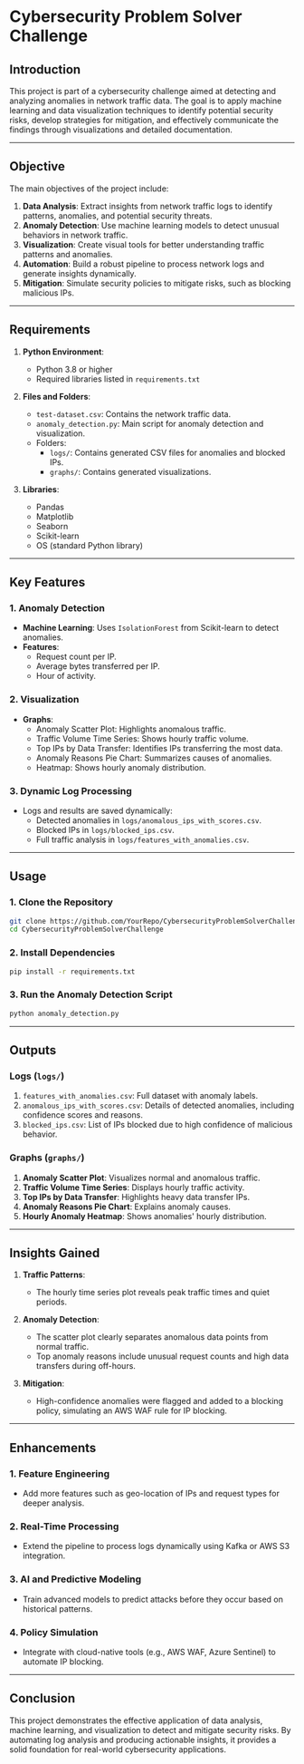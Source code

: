 
# Cybersecurity Problem Solver Challenge

## Introduction

This project is part of a cybersecurity challenge aimed at detecting and analyzing anomalies in network traffic data. The goal is to apply machine learning and data visualization techniques to identify potential security risks, develop strategies for mitigation, and effectively communicate the findings through visualizations and detailed documentation.

---

## Objective

The main objectives of the project include:

1. **Data Analysis**: Extract insights from network traffic logs to identify patterns, anomalies, and potential security threats.
2. **Anomaly Detection**: Use machine learning models to detect unusual behaviors in network traffic.
3. **Visualization**: Create visual tools for better understanding traffic patterns and anomalies.
4. **Automation**: Build a robust pipeline to process network logs and generate insights dynamically.
5. **Mitigation**: Simulate security policies to mitigate risks, such as blocking malicious IPs.

---

## Requirements

1. **Python Environment**:
   - Python 3.8 or higher
   - Required libraries listed in `requirements.txt`
   
2. **Files and Folders**:
   - `test-dataset.csv`: Contains the network traffic data.
   - `anomaly_detection.py`: Main script for anomaly detection and visualization.
   - Folders:
     - `logs/`: Contains generated CSV files for anomalies and blocked IPs.
     - `graphs/`: Contains generated visualizations.

3. **Libraries**:
   - Pandas
   - Matplotlib
   - Seaborn
   - Scikit-learn
   - OS (standard Python library)

---

## Key Features

### 1. **Anomaly Detection**
- **Machine Learning**: Uses `IsolationForest` from Scikit-learn to detect anomalies.
- **Features**:
  - Request count per IP.
  - Average bytes transferred per IP.
  - Hour of activity.

### 2. **Visualization**
- **Graphs**:
  - Anomaly Scatter Plot: Highlights anomalous traffic.
  - Traffic Volume Time Series: Shows hourly traffic volume.
  - Top IPs by Data Transfer: Identifies IPs transferring the most data.
  - Anomaly Reasons Pie Chart: Summarizes causes of anomalies.
  - Heatmap: Shows hourly anomaly distribution.

### 3. **Dynamic Log Processing**
- Logs and results are saved dynamically:
  - Detected anomalies in `logs/anomalous_ips_with_scores.csv`.
  - Blocked IPs in `logs/blocked_ips.csv`.
  - Full traffic analysis in `logs/features_with_anomalies.csv`.

---

## Usage

### 1. Clone the Repository
```bash
git clone https://github.com/YourRepo/CybersecurityProblemSolverChallenge.git
cd CybersecurityProblemSolverChallenge
```

### 2. Install Dependencies
```bash
pip install -r requirements.txt
```

### 3. Run the Anomaly Detection Script
```bash
python anomaly_detection.py
```

---

## Outputs

### Logs (`logs/`)
1. `features_with_anomalies.csv`: Full dataset with anomaly labels.
2. `anomalous_ips_with_scores.csv`: Details of detected anomalies, including confidence scores and reasons.
3. `blocked_ips.csv`: List of IPs blocked due to high confidence of malicious behavior.

### Graphs (`graphs/`)
1. **Anomaly Scatter Plot**: Visualizes normal and anomalous traffic.
2. **Traffic Volume Time Series**: Displays hourly traffic activity.
3. **Top IPs by Data Transfer**: Highlights heavy data transfer IPs.
4. **Anomaly Reasons Pie Chart**: Explains anomaly causes.
5. **Hourly Anomaly Heatmap**: Shows anomalies' hourly distribution.

---

## Insights Gained

1. **Traffic Patterns**:
   - The hourly time series plot reveals peak traffic times and quiet periods.
   
2. **Anomaly Detection**:
   - The scatter plot clearly separates anomalous data points from normal traffic.
   - Top anomaly reasons include unusual request counts and high data transfers during off-hours.

3. **Mitigation**:
   - High-confidence anomalies were flagged and added to a blocking policy, simulating an AWS WAF rule for IP blocking.

---

## Enhancements

### 1. **Feature Engineering**
   - Add more features such as geo-location of IPs and request types for deeper analysis.

### 2. **Real-Time Processing**
   - Extend the pipeline to process logs dynamically using Kafka or AWS S3 integration.

### 3. **AI and Predictive Modeling**
   - Train advanced models to predict attacks before they occur based on historical patterns.

### 4. **Policy Simulation**
   - Integrate with cloud-native tools (e.g., AWS WAF, Azure Sentinel) to automate IP blocking.

---

## Conclusion

This project demonstrates the effective application of data analysis, machine learning, and visualization to detect and mitigate security risks. By automating log analysis and producing actionable insights, it provides a solid foundation for real-world cybersecurity applications.
